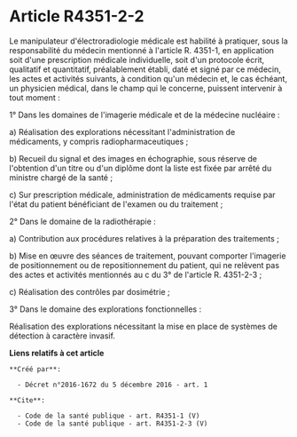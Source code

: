 # Article R4351-2-2

Le manipulateur d'électroradiologie médicale est habilité à pratiquer, sous la responsabilité du médecin mentionné à
l'article R. 4351-1, en application soit d'une prescription médicale individuelle, soit d'un protocole écrit, qualitatif et
quantitatif, préalablement établi, daté et signé par ce médecin, les actes et activités suivants, à condition qu'un médecin
et, le cas échéant, un physicien médical, dans le champ qui le concerne, puissent intervenir à tout moment : 

1° Dans les domaines de l'imagerie médicale et de la médecine nucléaire : 

a) Réalisation des explorations nécessitant l'administration de médicaments, y compris radiopharmaceutiques ; 

b) Recueil du signal et des images en échographie, sous réserve de l'obtention d'un titre ou d'un diplôme dont la liste est
fixée par arrêté du ministre chargé de la santé ; 

c) Sur prescription médicale, administration de médicaments requise par l'état du patient bénéficiant de l'examen ou du
traitement ; 

2° Dans le domaine de la radiothérapie : 

a) Contribution aux procédures relatives à la préparation des traitements ; 

b) Mise en œuvre des séances de traitement, pouvant comporter l'imagerie de positionnement ou de repositionnement du patient,
qui ne relèvent pas des actes et activités mentionnés au c du 3° de l'article R. 4351-2-3 ; 

c) Réalisation des contrôles par dosimétrie ; 

3° Dans le domaine des explorations fonctionnelles : 

Réalisation des explorations nécessitant la mise en place de systèmes de détection à caractère invasif.

**Liens relatifs à cet article**

	**Créé par**:

	  - Décret n°2016-1672 du 5 décembre 2016 - art. 1

	**Cite**:

	  - Code de la santé publique - art. R4351-1 (V)
	  - Code de la santé publique - art. R4351-2-3 (V)
